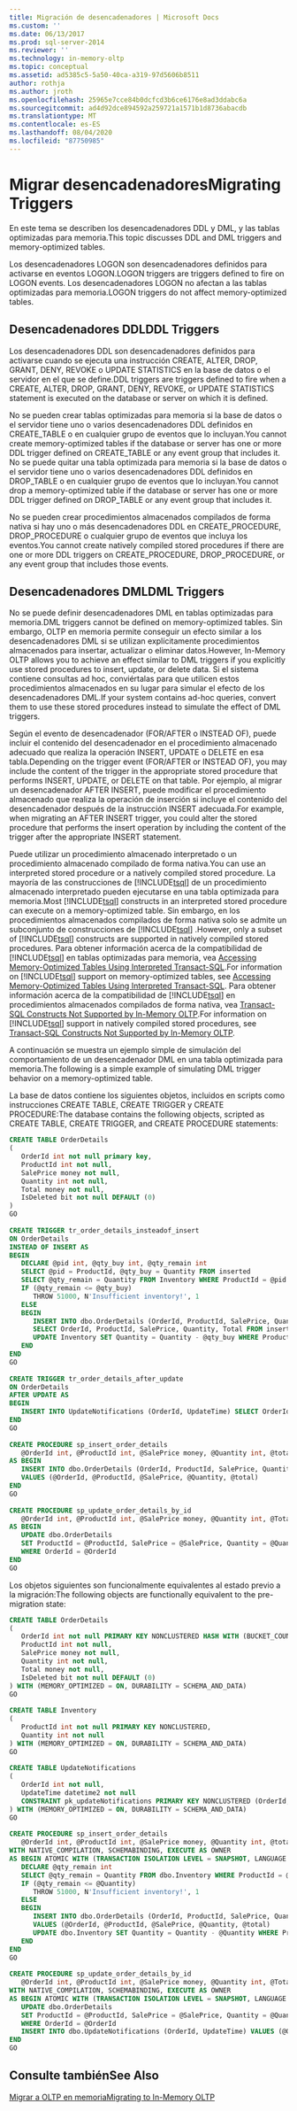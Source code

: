 ```yaml
---
title: Migración de desencadenadores | Microsoft Docs
ms.custom: ''
ms.date: 06/13/2017
ms.prod: sql-server-2014
ms.reviewer: ''
ms.technology: in-memory-oltp
ms.topic: conceptual
ms.assetid: ad5385c5-5a50-40ca-a319-97d5606b8511
author: rothja
ms.author: jroth
ms.openlocfilehash: 25965e7cce84b0dcfcd3b6ce6176e8ad3ddabc6a
ms.sourcegitcommit: ad4d92dce894592a259721a1571b1d8736abacdb
ms.translationtype: MT
ms.contentlocale: es-ES
ms.lasthandoff: 08/04/2020
ms.locfileid: "87750985"
---
```

# <a name="migrating-triggers"></a><span data-ttu-id="6f00b-102">Migrar desencadenadores</span><span class="sxs-lookup"><span data-stu-id="6f00b-102">Migrating Triggers</span></span>
  <span data-ttu-id="6f00b-103">En este tema se describen los desencadenadores DDL y DML, y las tablas optimizadas para memoria.</span><span class="sxs-lookup"><span data-stu-id="6f00b-103">This topic discusses DDL and DML triggers and memory-optimized tables.</span></span>  
  
 <span data-ttu-id="6f00b-104">Los desencadenadores LOGON son desencadenadores definidos para activarse en eventos LOGON.</span><span class="sxs-lookup"><span data-stu-id="6f00b-104">LOGON triggers are triggers defined to fire on LOGON events.</span></span> <span data-ttu-id="6f00b-105">Los desencadenadores LOGON no afectan a las tablas optimizadas para memoria.</span><span class="sxs-lookup"><span data-stu-id="6f00b-105">LOGON triggers do not affect memory-optimized tables.</span></span>  
  
## <a name="ddl-triggers"></a><span data-ttu-id="6f00b-106">Desencadenadores DDL</span><span class="sxs-lookup"><span data-stu-id="6f00b-106">DDL Triggers</span></span>  
 <span data-ttu-id="6f00b-107">Los desencadenadores DDL son desencadenadores definidos para activarse cuando se ejecuta una instrucción CREATE, ALTER, DROP, GRANT, DENY, REVOKE o UPDATE STATISTICS en la base de datos o el servidor en el que se define.</span><span class="sxs-lookup"><span data-stu-id="6f00b-107">DDL triggers are triggers defined to fire when a CREATE, ALTER, DROP, GRANT, DENY, REVOKE, or UPDATE STATISTICS statement is executed on the database or server on which it is defined.</span></span>  
  
 <span data-ttu-id="6f00b-108">No se pueden crear tablas optimizadas para memoria si la base de datos o el servidor tiene uno o varios desencadenadores DDL definidos en CREATE_TABLE o en cualquier grupo de eventos que lo incluyan.</span><span class="sxs-lookup"><span data-stu-id="6f00b-108">You cannot create memory-optimized tables if the database or server has one or more DDL trigger defined on CREATE_TABLE or any event group that includes it.</span></span> <span data-ttu-id="6f00b-109">No se puede quitar una tabla optimizada para memoria si la base de datos o el servidor tiene uno o varios desencadenadores DDL definidos en DROP_TABLE o en cualquier grupo de eventos que lo incluyan.</span><span class="sxs-lookup"><span data-stu-id="6f00b-109">You cannot drop a memory-optimized table if the database or server has one or more DDL trigger defined on DROP_TABLE or any event group that includes it.</span></span>  
  
 <span data-ttu-id="6f00b-110">No se pueden crear procedimientos almacenados compilados de forma nativa si hay uno o más desencadenadores DDL en CREATE_PROCEDURE, DROP_PROCEDURE o cualquier grupo de eventos que incluya los eventos.</span><span class="sxs-lookup"><span data-stu-id="6f00b-110">You cannot create natively compiled stored procedures if there are one or more DDL triggers on CREATE_PROCEDURE, DROP_PROCEDURE, or any event group that includes those events.</span></span>  
  
## <a name="dml-triggers"></a><span data-ttu-id="6f00b-111">Desencadenadores DML</span><span class="sxs-lookup"><span data-stu-id="6f00b-111">DML Triggers</span></span>  
 <span data-ttu-id="6f00b-112">No se puede definir desencadenadores DML en tablas optimizadas para memoria.</span><span class="sxs-lookup"><span data-stu-id="6f00b-112">DML triggers cannot be defined on memory-optimized tables.</span></span> <span data-ttu-id="6f00b-113">Sin embargo, OLTP en memoria permite conseguir un efecto similar a los desencadenadores DML si se utilizan explícitamente procedimientos almacenados para insertar, actualizar o eliminar datos.</span><span class="sxs-lookup"><span data-stu-id="6f00b-113">However, In-Memory OLTP allows you to achieve an effect similar to DML triggers if you explicitly use stored procedures to insert, update, or delete data.</span></span> <span data-ttu-id="6f00b-114">Si el sistema contiene consultas ad hoc, conviértalas para que utilicen estos procedimientos almacenados en su lugar para simular el efecto de los desencadenadores DML.</span><span class="sxs-lookup"><span data-stu-id="6f00b-114">If your system contains ad-hoc queries, convert them to use these stored procedures instead to simulate the effect of DML triggers.</span></span>  
  
 <span data-ttu-id="6f00b-115">Según el evento de desencadenador (FOR/AFTER o INSTEAD OF), puede incluir el contenido del desencadenador en el procedimiento almacenado adecuado que realiza la operación INSERT, UPDATE o DELETE en esa tabla.</span><span class="sxs-lookup"><span data-stu-id="6f00b-115">Depending on the trigger event (FOR/AFTER or INSTEAD OF), you may include the content of the trigger in the appropriate stored procedure that performs INSERT, UPDATE, or DELETE on that table.</span></span> <span data-ttu-id="6f00b-116">Por ejemplo, al migrar un desencadenador AFTER INSERT, puede modificar el procedimiento almacenado que realiza la operación de inserción si incluye el contenido del desencadenador después de la instrucción INSERT adecuada.</span><span class="sxs-lookup"><span data-stu-id="6f00b-116">For example, when migrating an AFTER INSERT trigger, you could alter the stored procedure that performs the insert operation by including the content of the trigger after the appropriate INSERT statement.</span></span>  
  
 <span data-ttu-id="6f00b-117">Puede utilizar un procedimiento almacenado interpretado o un procedimiento almacenado compilado de forma nativa.</span><span class="sxs-lookup"><span data-stu-id="6f00b-117">You can use an interpreted stored procedure or a natively compiled stored procedure.</span></span> <span data-ttu-id="6f00b-118">La mayoría de las construcciones de [!INCLUDE[tsql](../../includes/tsql-md.md)] de un procedimiento almacenado interpretado pueden ejecutarse en una tabla optimizada para memoria.</span><span class="sxs-lookup"><span data-stu-id="6f00b-118">Most [!INCLUDE[tsql](../../includes/tsql-md.md)] constructs in an interpreted stored procedure can execute on a memory-optimized table.</span></span> <span data-ttu-id="6f00b-119">Sin embargo, en los procedimientos almacenados compilados de forma nativa solo se admite un subconjunto de construcciones de [!INCLUDE[tsql](../../includes/tsql-md.md)] .</span><span class="sxs-lookup"><span data-stu-id="6f00b-119">However, only a subset of [!INCLUDE[tsql](../../includes/tsql-md.md)] constructs are supported in natively compiled stored procedures.</span></span> <span data-ttu-id="6f00b-120">Para obtener información acerca de la compatibilidad de [!INCLUDE[tsql](../../includes/tsql-md.md)] en tablas optimizadas para memoria, vea [Accessing Memory-Optimized Tables Using Interpreted Transact-SQL](accessing-memory-optimized-tables-using-interpreted-transact-sql.md).</span><span class="sxs-lookup"><span data-stu-id="6f00b-120">For information on [!INCLUDE[tsql](../../includes/tsql-md.md)] support on memory-optimized tables, see [Accessing Memory-Optimized Tables Using Interpreted Transact-SQL](accessing-memory-optimized-tables-using-interpreted-transact-sql.md).</span></span> <span data-ttu-id="6f00b-121">Para obtener información acerca de la compatibilidad de [!INCLUDE[tsql](../../includes/tsql-md.md)] en procedimientos almacenados compilados de forma nativa, vea [Transact-SQL Constructs Not Supported by In-Memory OLTP](transact-sql-constructs-not-supported-by-in-memory-oltp.md).</span><span class="sxs-lookup"><span data-stu-id="6f00b-121">For information on [!INCLUDE[tsql](../../includes/tsql-md.md)] support in natively compiled stored procedures, see [Transact-SQL Constructs Not Supported by In-Memory OLTP](transact-sql-constructs-not-supported-by-in-memory-oltp.md).</span></span>  
  
 <span data-ttu-id="6f00b-122">A continuación se muestra un ejemplo simple de simulación del comportamiento de un desencadenador DML en una tabla optimizada para memoria.</span><span class="sxs-lookup"><span data-stu-id="6f00b-122">The following is a simple example of simulating DML trigger behavior on a memory-optimized table.</span></span>  
  
 <span data-ttu-id="6f00b-123">La base de datos contiene los siguientes objetos, incluidos en scripts como instrucciones CREATE TABLE, CREATE TRIGGER y CREATE PROCEDURE:</span><span class="sxs-lookup"><span data-stu-id="6f00b-123">The database contains the following objects, scripted as CREATE TABLE, CREATE TRIGGER, and CREATE PROCEDURE statements:</span></span>  
  
```sql  
CREATE TABLE OrderDetails  
(  
   OrderId int not null primary key,  
   ProductId int not null,  
   SalePrice money not null,  
   Quantity int not null,  
   Total money not null,  
   IsDeleted bit not null DEFAULT (0)  
)  
GO  
  
CREATE TRIGGER tr_order_details_insteadof_insert  
ON OrderDetails  
INSTEAD OF INSERT AS  
BEGIN  
   DECLARE @pid int, @qty_buy int, @qty_remain int  
   SELECT @pid = ProductId, @qty_buy = Quantity FROM inserted  
   SELECT @qty_remain = Quantity FROM Inventory WHERE ProductId = @pid  
   IF (@qty_remain <= @qty_buy)  
      THROW 51000, N'Insufficient inventory!', 1  
   ELSE  
   BEGIN  
      INSERT INTO dbo.OrderDetails (OrderId, ProductId, SalePrice, Quantity, Total)   
      SELECT OrderId, ProductId, SalePrice, Quantity, Total FROM inserted  
      UPDATE Inventory SET Quantity = Quantity - @qty_buy WHERE ProductId = @pid  
   END  
END  
GO  
  
CREATE TRIGGER tr_order_details_after_update  
ON OrderDetails  
AFTER UPDATE AS  
BEGIN  
   INSERT INTO UpdateNotifications (OrderId, UpdateTime) SELECT OrderId, GETDATE() FROM inserted     
END  
GO  
  
CREATE PROCEDURE sp_insert_order_details   
   @OrderId int, @ProductId int, @SalePrice money, @Quantity int, @total money  
AS BEGIN  
   INSERT INTO dbo.OrderDetails (OrderId, ProductId, SalePrice, Quantity, Total)  
   VALUES (@OrderId, @ProductId, @SalePrice, @Quantity, @total)  
END  
GO  
  
CREATE PROCEDURE sp_update_order_details_by_id  
   @OrderId int, @ProductId int, @SalePrice money, @Quantity int, @Total money  
AS BEGIN  
   UPDATE dbo.OrderDetails   
   SET ProductId = @ProductId, SalePrice = @SalePrice, Quantity = @Quantity, Total = @total  
   WHERE OrderId = @OrderId  
END  
GO  
```  
  
 <span data-ttu-id="6f00b-124">Los objetos siguientes son funcionalmente equivalentes al estado previo a la migración:</span><span class="sxs-lookup"><span data-stu-id="6f00b-124">The following objects are functionally equivalent to the pre-migration state:</span></span>  
  
```sql  
CREATE TABLE OrderDetails  
(  
   OrderId int not null PRIMARY KEY NONCLUSTERED HASH WITH (BUCKET_COUNT = 1048576),  
   ProductId int not null,  
   SalePrice money not null,  
   Quantity int not null,  
   Total money not null,  
   IsDeleted bit not null DEFAULT (0)  
) WITH (MEMORY_OPTIMIZED = ON, DURABILITY = SCHEMA_AND_DATA)  
GO  
  
CREATE TABLE Inventory  
(  
   ProductId int not null PRIMARY KEY NONCLUSTERED,  
   Quantity int not null  
) WITH (MEMORY_OPTIMIZED = ON, DURABILITY = SCHEMA_AND_DATA)  
GO  
  
CREATE TABLE UpdateNotifications  
(  
   OrderId int not null,  
   UpdateTime datetime2 not null  
   CONSTRAINT pk_updateNotifications PRIMARY KEY NONCLUSTERED (OrderId, UpdateTime)  
) WITH (MEMORY_OPTIMIZED = ON, DURABILITY = SCHEMA_AND_DATA)  
GO  
  
CREATE PROCEDURE sp_insert_order_details   
   @OrderId int, @ProductId int, @SalePrice money, @Quantity int, @total money  
WITH NATIVE_COMPILATION, SCHEMABINDING, EXECUTE AS OWNER  
AS BEGIN ATOMIC WITH (TRANSACTION ISOLATION LEVEL = SNAPSHOT, LANGUAGE = N'English')  
   DECLARE @qty_remain int  
   SELECT @qty_remain = Quantity FROM dbo.Inventory WHERE ProductId = @ProductId  
   IF (@qty_remain <= @Quantity)  
      THROW 51000, N'Insufficient inventory!', 1  
   ELSE  
   BEGIN  
      INSERT INTO dbo.OrderDetails (OrderId, ProductId, SalePrice, Quantity, Total)   
      VALUES (@OrderId, @ProductId, @SalePrice, @Quantity, @total)  
      UPDATE dbo.Inventory SET Quantity = Quantity - @Quantity WHERE ProductId = @ProductId  
   END  
END  
GO  
  
CREATE PROCEDURE sp_update_order_details_by_id  
   @OrderId int, @ProductId int, @SalePrice money, @Quantity int, @Total money  
WITH NATIVE_COMPILATION, SCHEMABINDING, EXECUTE AS OWNER  
AS BEGIN ATOMIC WITH (TRANSACTION ISOLATION LEVEL = SNAPSHOT, LANGUAGE = N'English')  
   UPDATE dbo.OrderDetails   
   SET ProductId = @ProductId, SalePrice = @SalePrice, Quantity = @Quantity, Total = @total  
   WHERE OrderId = @OrderId  
   INSERT INTO dbo.UpdateNotifications (OrderId, UpdateTime) VALUES (@OrderId, GETDATE())  
END  
GO  
```  
  
## <a name="see-also"></a><span data-ttu-id="6f00b-125">Consulte también</span><span class="sxs-lookup"><span data-stu-id="6f00b-125">See Also</span></span>  
 [<span data-ttu-id="6f00b-126">Migrar a OLTP en memoria</span><span class="sxs-lookup"><span data-stu-id="6f00b-126">Migrating to In-Memory OLTP</span></span>](migrating-to-in-memory-oltp.md)  
  
  
